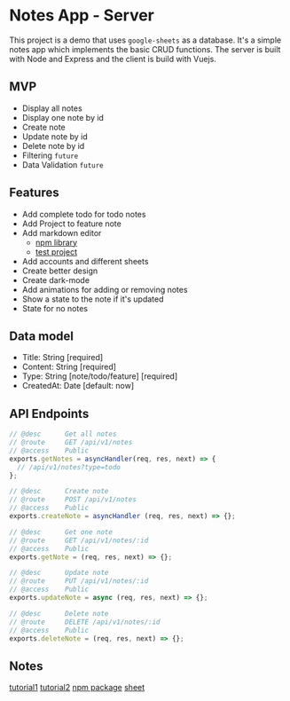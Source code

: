 # Notes App - Server

This project is a demo that uses `google-sheets` as a database. It's a simple notes app which implements the basic CRUD functions. The server is built with Node and Express and the client is build with Vuejs.

## MVP

- Display all notes
- Display one note by id
- Create note
- Update note by id
- Delete note by id
- Filtering `future`
- Data Validation `future`

## Features

- Add complete todo for todo notes
- Add Project to feature note
- Add markdown editor
  - [npm library](https://www.npmjs.com/package/marked)
  - [test project](https://vuejsexamples.com/a-markdown-project-to-preview-in-real-time-when-user-write-notes-in-markdown/)
- Add accounts and different sheets
- Create better design
- Create dark-mode
- Add animations for adding or removing notes
- Show a state to the note if it's updated
- State for no notes

## Data model

- Title: String [required]
- Content: String [required]
- Type: String [note/todo/feature] [required]
- CreatedAt: Date [default: now]

## API Endpoints

```js
// @desc      Get all notes
// @route     GET /api/v1/notes
// @access    Public
exports.getNotes = asyncHandler(req, res, next) => {
  // /api/v1/notes?type=todo
};

// @desc      Create note
// @route     POST /api/v1/notes
// @access    Public
exports.createNote = asyncHandler (req, res, next) => {};

// @desc      Get one note
// @route     GET /api/v1/notes/:id
// @access    Public
exports.getNote = (req, res, next) => {};

// @desc      Update note
// @route     PUT /api/v1/notes/:id
// @access    Public
exports.updateNote = async (req, res, next) => {};

// @desc      Delete note
// @route     DELETE /api/v1/notes/:id
// @access    Public
exports.deleteNote = (req, res, next) => {};

```

## Notes

 [tutorial1](https://www.youtube.com/watch?v=01YKQmia2Jw)
 [tutorial2](https://www.youtube.com/watch?v=ulOKYl5sHGk)
 [npm package](https://www.npmjs.com/package/google-spreadsheet)
 [sheet](https://docs.google.com/spreadsheets/d/1Q5WWy2UMWZZBjWa0-EnOBwGdhFhoX3X3t6cRxaTFWNY/edit#gid=0)
